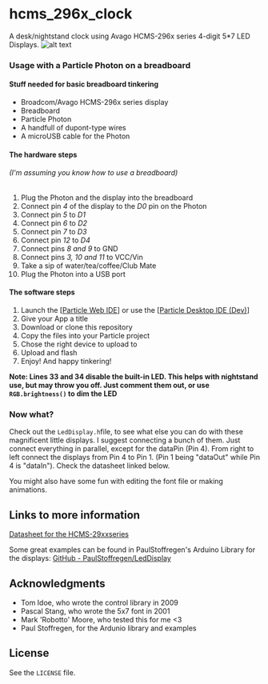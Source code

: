 # hcms_296x_clock
A desk/nightstand clock using Avago HCMS-296x series 4-digit 5*7 LED Displays.
![alt text](https://forthebadge.com/images/badges/you-didnt-ask-for-this.svg "idunno")


### Usage with a Particle Photon on a breadboard
#### Stuff needed for basic breadboard tinkering
- Broadcom/Avago HCMS-296x series display
- Breadboard
- Particle Photon
- A handfull of dupont-type wires
- A microUSB cable for the Photon

#### The hardware steps
###### (I'm assuming you know how to use a breadboard)
1. Plug the Photon and the display into the breadboard
2. Connect pin _4_ of the display to the _D0_ pin on the Photon
3. Connect pin _5_ to _D1_
4. Connect pin _6_ to _D2_
5. Connect pin _7_ to _D3_
6. Connect pin _12_ to _D4_
7. Connect pins _8 and 9_ to GND
8. Connect pins _3, 10 and 11_ to VCC/Vin
9. Take a sip of water/tea/coffee/Club Mate
10. Plug the Photon into a USB port


#### The software steps
1. Launch the [[Particle Web IDE](https://build.particle.io/build/new)]
 or use the [[Particle Desktop IDE (Dev)](https://docs.particle.io/tutorials/developer-tools/dev/#download)]
2. Give your App a title
3. Download or clone this repository
4. Copy the files into your Particle project
5. Chose the right device to upload to
6. Upload and flash
7. Enjoy! And happy tinkering!

**Note: Lines 33 and 34 disable the built-in LED. This helps with nightstand use, but may throw you off. Just comment them out, or use ``RGB.brightness()`` to dim the LED**


### Now what?
Check out the ``LedDisplay.h``file, to see what else you can do with these magnificent little displays. I suggest connecting a bunch of them. Just connect everything in parallel, except for the dataPin (Pin 4).
From right to left connect the displays from Pin 4 to Pin 1.
(Pin 1 being "dataOut" while Pin 4 is "dataIn"). Check the datasheet linked below.

You might also have some fun with editing the font file or making animations.


## Links to more information
[Datasheet for the HCMS-29xxseries](https://sigma.octopart.com/23295/datasheet/Avago-HCMS-2973.pdf)

Some great examples can be found in PaulStoffregen's Arduino Library for the displays: [GitHub - PaulStoffregen/LedDisplay](https://github.com/PaulStoffregen/LedDisplay)


## Acknowledgments
- Tom Idoe, who wrote the control library in 2009
- Pascal Stang, who wrote the 5x7 font in 2001
- Mark 'Robotto' Moore, who tested this for me <3
- Paul Stoffregen, for the Ardunio library and examples

## License
See the ``LICENSE`` file.
